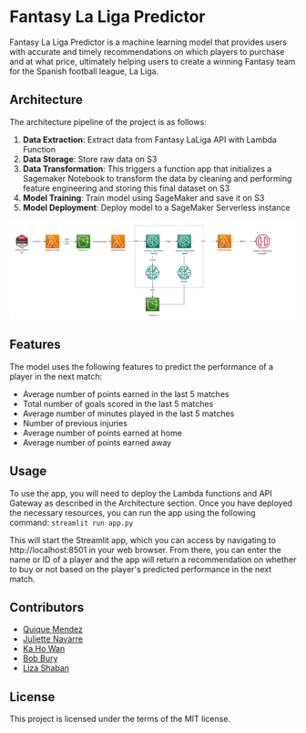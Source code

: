 # Fantasy La Liga Predictor

Fantasy La Liga Predictor is a machine learning model that provides users with accurate and timely recommendations on which players to purchase and at what price, ultimately helping users to create a winning Fantasy team for the Spanish football league, La Liga.

## Architecture

The architecture pipeline of the project is as follows:

1. **Data Extraction**: Extract data from Fantasy LaLiga API with Lambda Function
2. **Data Storage**: Store raw data on S3
3. **Data Transformation**: This triggers a function app that initializes a Sagemaker Notebook to transform the data by cleaning and performing feature engineering and storing this final dataset on S3
4. **Model Training**: Train model using SageMaker and save it on S3
5. **Model Deployment**: Deploy model to a SageMaker Serverless instance

![Architecture](/assets/la-liga-predictor-pipeline.png)

## Features

The model uses the following features to predict the performance of a player in the next match:

- Average number of points earned in the last 5 matches
- Total number of goals scored in the last 5 matches
- Average number of minutes played in the last 5 matches
- Number of previous injuries
- Average number of points earned at home
- Average number of points earned away

## Usage

To use the app, you will need to deploy the Lambda functions and API Gateway as described in the Architecture section. Once you have deployed the necessary resources, you can run the app using the following command:
`streamlit run app.py`

This will start the Streamlit app, which you can access by navigating to http://localhost:8501 in your web browser. From there, you can enter the name or ID of a player and the app will return a recommendation on whether to buy or not based on the player's predicted performance in the next match.

## Contributors

- [Quique Mendez](https://github.com/quiquemz)
- [Juliette Navarre](https://www.linkedin.com/in/juliette-navarre/)
- [Ka Ho Wan](https://www.linkedin.com/in/terrancewankaho/)
- [Bob Bury](https://www.linkedin.com/in/bob-bury-/)
- [Liza Shaban](https://www.linkedin.com/in/liza-shaban-%F0%9F%87%BA%F0%9F%87%A6-791336190/)



## License

This project is licensed under the terms of the MIT license.
